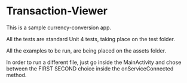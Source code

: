 # Transaction-Viewer
This is a sample currency-conversion app.

All the tests are standard Unit 4 tests, taking place on the test folder.

All the examples to be run, are being placed on the assets folder.

In order to run a different file, just go inside the MainActivity and chose between the FIRST SECOND  choice inside the onServiceConnected method.

